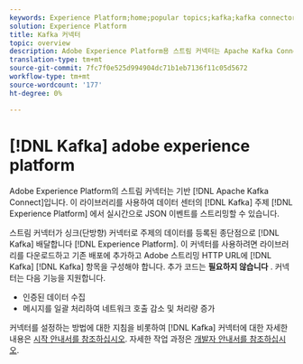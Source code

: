 ```yaml
---
keywords: Experience Platform;home;popular topics;kafka;kafka connector;Kafka;
solution: Experience Platform
title: Kafka 커넥터
topic: overview
description: Adobe Experience Platform용 스트림 커넥터는 Apache Kafka Connect를 기반으로 합니다. 이 라이브러리는 데이터 센터의 Kafka 주제에서 실시간으로 Experience Platform으로 JSON 이벤트를 스트리밍하는 데 사용할 수 있습니다.
translation-type: tm+mt
source-git-commit: 7fc7f0e525d994904dc71b1eb7136f11c05d5672
workflow-type: tm+mt
source-wordcount: '177'
ht-degree: 0%

---
```



# [!DNL Kafka] adobe experience platform

Adobe Experience Platform의 스트림 커넥터는 기반 [!DNL Apache Kafka Connect]입니다. 이 라이브러리를 사용하여 데이터 센터의 [!DNL Kafka] 주제 [!DNL Experience Platform] 에서 실시간으로 JSON 이벤트를 스트리밍할 수 있습니다.

스트림 커넥터가 싱크(단방향) 커넥터로 주제의 데이터를 등록된 종단점으로 [!DNL Kafka] 배달합니다 [!DNL Experience Platform]. 이 커넥터를 사용하려면 라이브러리를 다운로드하고 기존 배포에 추가하고 Adobe 스트리밍 HTTP URL에 [!DNL Kafka] [!DNL Kafka] 항목을 구성해야 합니다. 추가 코드는 **필요하지 않습니다** . 커넥터는 다음 기능을 지원합니다.

- 인증된 데이터 수집
- 메시지를 일괄 처리하여 네트워크 호출 감소 및 처리량 증가

커넥터를 설정하는 방법에 대한 지침을 비롯하여 [!DNL Kafka] 커넥터에 대한 자세한 내용은 [시작 안내서를 참조하십시오](https://github.com/adobe/experience-platform-streaming-connect). 자세한 작업 과정은 [개발자 안내서를 참조하십시오](https://www.adobe.com/go/kafka-connector-developer-guide).